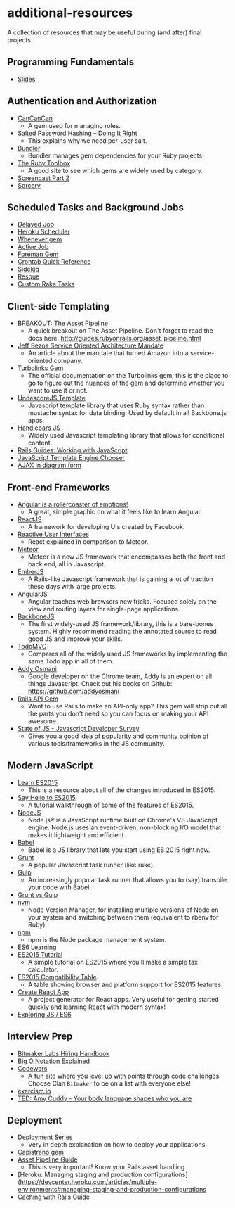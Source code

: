 # additional-resources
A collection of resources that may be useful during (and after) final projects.


## Programming Fundamentals
* [Slides](https://docs.google.com/presentation/d/1b4zYRdSkSMDrLwgGy1dgFQNcIRk4VkGfP0AJMkfMEIw/edit#slide=id.p)


## Authentication and Authorization
* [CanCanCan](https://github.com/CanCanCommunity/cancancan)
  * A gem used for managing roles.
* [Salted Password Hashing – Doing It Right](https://crackstation.net/hashing-security.htm)
  * This explains why we need per-user salt.
* [Bundler](http://bundler.io/)
  * Bundler manages gem dependencies for your Ruby projects.
* [The Ruby Toolbox](https://www.ruby-toolbox.com/)
  * A good site to see which gems are widely used by category.
* [Screencast Part 2](http://s3.amazonaws.com/bitmakerhq/lessons/web-development/2016-03-team-hopper/authentication-authorization-part-2.mov)
* [Sorcery](https://github.com/Sorcery/sorcery)


## Scheduled Tasks and Background Jobs
* [Delayed Job](https://github.com/collectiveidea/delayed_job)
* [Heroku Scheduler](https://devcenter.heroku.com/articles/scheduler)
* [Whenever gem](https://github.com/javan/whenever)
* [Active Job](http://edgeguides.rubyonrails.org/active_job_basics.html)
* [Foreman Gem](https://github.com/ddollar/foreman)
* [Crontab Quick Reference](http://www.adminschoice.com/crontab-quick-reference)
* [Sidekiq](https://github.com/mperham/sidekiq)
* [Resque](https://github.com/resque/resque)
* [Custom Rake Tasks](http://guides.rubyonrails.org/command_line.html#custom-rake-tasks)


## Client-side Templating
* [BREAKOUT: The Asset Pipeline](https://s3.amazonaws.com/bitmakerhq/lessons/web-development/2016-08-team-johnny5/the-asset-pipeline.mp4)
  * A quick breakout on The Asset Pipeline. Don't forget to read the docs here: http://guides.rubyonrails.org/asset_pipeline.html
* [Jeff Bezos Service Oriented Architecture Mandate](http://apievangelist.com/2012/01/12/the-secret-to-amazons-success-internal-apis/)
  * An article about the mandate that turned Amazon into a service-oriented company.
* [Turbolinks Gem](https://github.com/rails/turbolinks)
  * The official documentation on the Turbolinks gem, this is the place to go to figure out the nuances of the gem and determine whether you want to use it or not.
* [UndescoreJS Template](http://underscorejs.org/#template)
  * Javascript template library that uses Ruby syntax rather than mustache syntax for data binding. Used by default in all Backbone.js apps.
* [Handlebars JS ](http://handlebarsjs.com/)
  * Widely used Javascript templating library that allows for conditional content.
* [Rails Guides: Working with JavaScript](http://edgeguides.rubyonrails.org/working_with_javascript_in_rails.html#turbolinks)
* [JavaScript Template Engine Chooser](http://garann.github.io/template-chooser/)
* [AJAX in diagram form ](http://adaptivepath.org/uploads/archive/images/publications/essays/ajax-fig2.png)


## Front-end Frameworks
* [Angular is a rollercoaster of emotions!](http://www.bennadel.com/blog/2439-my-experience-with-angularjs-the-super-heroic-javascript-mvw-framework.htm)
  * A great, simple graphic on what it feels like to learn Angular.
* [ReactJS](http://facebook.github.io/react/)
  * A framework for developing UIs created by Facebook.
* [Reactive User Interfaces](http://blog.percolatestudio.com/engineering/reactive-user-interfaces/)
  * React explained in comparison to Meteor.
* [Meteor](https://www.meteor.com/)
  * Meteor is a new JS framework that encompasses both the front and back end, all in Javascript.
* [EmberJS](http://emberjs.com/)
  * A Rails-like Javascript framework that is gaining a lot of traction these days with large projects.
* [AngularJS](http://angularjs.org/)
  * Angular teaches web browsers new tricks. Focused solely on the view and routing layers for single-page applications.
* [BackboneJS](http://backbonejs.org/)
  * The first widely-used JS framework/library, this is a bare-bones system. Highly recommend reading the annotated source to read good JS and improve your skills.
* [TodoMVC](http://todomvc.com/)
  * Compares all of the widely used JS frameworks by implementing the same Todo app in all of them.
* [Addy Osmani](http://addyosmani.com/)
  * Google developer on the Chrome team, Addy is an expert on all things Javascript. Check out his books on Github: https://github.com/addyosmani
* [Rails API Gem](https://github.com/rails-api/rails-api)
  * Want to use Rails to make an API-only app? This gem will strip out all the parts you don't need so you can focus on making your API awesome.
* [State of JS - Javascript Developer Survey](http://stateofjs.com/)
  * Gives you a good idea of popularity and community opinion of various tools/frameworks in the JS community.


## Modern JavaScript
* [Learn ES2015](https://babeljs.io/docs/learn-es2015/)
  * This is a resource about all of the changes introduced in ES2015.
* [Say Hello to ES2015](https://tutor.mantrajs.com/say-hello-to-ES2015/introduction)
  * A tutorial walkthrough of some of the features of ES2015.
* [NodeJS](https://nodejs.org/en/)
  * Node.js® is a JavaScript runtime built on Chrome's V8 JavaScript engine. Node.js uses an event-driven, non-blocking I/O model that makes it lightweight and efficient.
* [Babel](https://babeljs.io/)
  * Babel is a JS library that lets you start using ES 2015 right now.
* [Grunt](http://gruntjs.com/)
  * A popular Javascript task runner (like rake).
* [Gulp](http://gulpjs.com/)
  * An increasingly popular task runner that allows you to (say) transpile your code with Babel.
* [Grunt vs Gulp](https://medium.com/@preslavrachev/gulp-vs-grunt-why-one-why-the-other-f5d3b398edc4#.1urfttu9k)
* [nvm](https://github.com/creationix/nvm)
  * Node Version Manager, for installing multiple versions of Node on your system and switching between them (equivalent to rbenv for Ruby).
* [npm](https://docs.npmjs.com/getting-started/what-is-npm)
  * npm is the Node package management system.
* [ES6 Learning](https://github.com/ericdouglas/ES6-Learning)
* [ES2015 Tutorial](http://ccoenraets.github.io/es6-tutorial/)
  * A simple tutorial on ES2015 where you'll make a simple tax calculator.
* [ES2015 Compatibility Table](http://kangax.github.io/compat-table/es6/)
  * A table showing browser and platform support for ES2015 features.
* [Create React App](https://facebook.github.io/react/blog/2016/07/22/create-apps-with-no-configuration.html)
  * A project generator for React apps. Very useful for getting started quickly and learning React with modern syntax!
* [Exploring JS / ES6](http://exploringjs.com/es6/index.html)


## Interview Prep
* [Bitmaker Labs Hiring Handbook](https://s3.amazonaws.com/bitmakerhq/resources/hiring-handbook.pdf)
* [Big O Notation Explained](https://www.interviewcake.com/article/java/big-o-notation-time-and-space-complexity)
* [Codewars](http://codewars.com/)
  * A fun site where you level up with points through code challenges. Choose Clan `Bitmaker` to be on a list with everyone else!
* [exercism.io](http://exercism.io/)
* [TED: Amy Cuddy - Your body language shapes who you are](http://www.ted.com/talks/amy_cuddy_your_body_language_shapes_who_you_are.html)


## Deployment

* [Deployment Series](http://vladigleba.com/blog/topics/deployment-series/)
  * Very in depth explanation on how to deploy your applications
* [Capistrano gem](https://github.com/capistrano/capistrano)
* [Asset Pipeline Guide](http://guides.rubyonrails.org/asset_pipeline.html#in-production)
  * This is very important! Know your Rails asset handling.
* [Heroku: Managing staging and production configurations](https://devcenter.heroku.com/articles/multiple-environments#managing-staging-and-production-configurations
* [Caching with Rails Guide](http://guides.rubyonrails.org/caching_with_rails.html)
